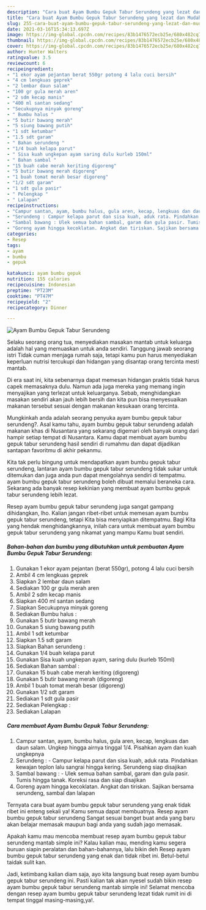 ```yaml
---
description: "Cara buat Ayam Bumbu Gepuk Tabur Serundeng yang lezat dan Mudah Dibuat"
title: "Cara buat Ayam Bumbu Gepuk Tabur Serundeng yang lezat dan Mudah Dibuat"
slug: 255-cara-buat-ayam-bumbu-gepuk-tabur-serundeng-yang-lezat-dan-mudah-dibuat
date: 2021-03-16T15:34:13.697Z
image: https://img-global.cpcdn.com/recipes/83b1476572ecb25e/680x482cq70/ayam-bumbu-gepuk-tabur-serundeng-foto-resep-utama.jpg
thumbnail: https://img-global.cpcdn.com/recipes/83b1476572ecb25e/680x482cq70/ayam-bumbu-gepuk-tabur-serundeng-foto-resep-utama.jpg
cover: https://img-global.cpcdn.com/recipes/83b1476572ecb25e/680x482cq70/ayam-bumbu-gepuk-tabur-serundeng-foto-resep-utama.jpg
author: Hunter Walters
ratingvalue: 3.5
reviewcount: 6
recipeingredient:
- "1 ekor ayam pejantan berat 550gr potong 4 lalu cuci bersih"
- "4 cm lengkuas geprek"
- "2 lembar daun salam"
- "100 gr gula merah aren"
- "2 sdm kecap manis"
- "400 ml santan sedang"
- "Secukupnya minyak goreng"
- " Bumbu halus "
- "5 butir bawang merah"
- "5 siung bawang putih"
- "1 sdt ketumbar"
- "1.5 sdt garam"
- " Bahan serundeng "
- "1/4 buah kelapa parut"
- " Sisa kuah ungkepan ayam saring dulu kurleb 150ml"
- " Bahan sambal "
- "15 buah cabe merah keriting digoreng"
- "5 butir bawang merah digoreng"
- "1 buah tomat merah besar digoreng"
- "1/2 sdt garam"
- "1 sdt gula pasir"
- " Pelengkap "
- " Lalapan"
recipeinstructions:
- "Campur santan, ayam, bumbu halus, gula aren, kecap, lengkuas dan daun salam. Ungkep hingga airnya tinggal 1/4. Pisahkan ayam dan kuah ungkepnya"
- "Serundeng : Campur kelapa parut dan sisa kuah, aduk rata. Pindahkan kewajan teplon lalu sangrai hingga kering. Serundeng siap disajikan"
- "Sambal bawang : Ulek semua bahan sambal, garam dan gula pasir. Tumis hingga tanak. Koreksi rasa dan siap disajikan"
- "Goreng ayam hingga kecoklatan. Angkat dan tiriskan. Sajikan bersama serundeng, sambal dan lalapan"
categories:
- Resep
tags:
- ayam
- bumbu
- gepuk

katakunci: ayam bumbu gepuk 
nutrition: 155 calories
recipecuisine: Indonesian
preptime: "PT23M"
cooktime: "PT47M"
recipeyield: "2"
recipecategory: Dinner

---
```



![Ayam Bumbu Gepuk Tabur Serundeng](https://img-global.cpcdn.com/recipes/83b1476572ecb25e/680x482cq70/ayam-bumbu-gepuk-tabur-serundeng-foto-resep-utama.jpg)

Selaku seorang orang tua, menyediakan masakan mantab untuk keluarga adalah hal yang memuaskan untuk anda sendiri. Tanggung jawab seorang istri Tidak cuman menjaga rumah saja, tetapi kamu pun harus menyediakan keperluan nutrisi tercukupi dan hidangan yang disantap orang tercinta mesti mantab.

Di era  saat ini, kita sebenarnya dapat memesan hidangan praktis tidak harus capek memasaknya dulu. Namun ada juga mereka yang memang ingin menyajikan yang terlezat untuk keluarganya. Sebab, menghidangkan masakan sendiri akan jauh lebih bersih dan kita pun bisa menyesuaikan makanan tersebut sesuai dengan makanan kesukaan orang tercinta. 



Mungkinkah anda adalah seorang penyuka ayam bumbu gepuk tabur serundeng?. Asal kamu tahu, ayam bumbu gepuk tabur serundeng adalah makanan khas di Nusantara yang sekarang digemari oleh banyak orang dari hampir setiap tempat di Nusantara. Kamu dapat membuat ayam bumbu gepuk tabur serundeng hasil sendiri di rumahmu dan dapat dijadikan santapan favoritmu di akhir pekanmu.

Kita tak perlu bingung untuk mendapatkan ayam bumbu gepuk tabur serundeng, lantaran ayam bumbu gepuk tabur serundeng tidak sukar untuk ditemukan dan juga anda pun dapat mengolahnya sendiri di tempatmu. ayam bumbu gepuk tabur serundeng boleh dibuat memalui beraneka cara. Sekarang ada banyak resep kekinian yang membuat ayam bumbu gepuk tabur serundeng lebih lezat.

Resep ayam bumbu gepuk tabur serundeng juga sangat gampang dihidangkan, lho. Kalian jangan ribet-ribet untuk memesan ayam bumbu gepuk tabur serundeng, tetapi Kita bisa menyiapkan ditempatmu. Bagi Kita yang hendak menghidangkannya, inilah cara untuk membuat ayam bumbu gepuk tabur serundeng yang nikamat yang mampu Kamu buat sendiri.

<!--inarticleads1-->

##### Bahan-bahan dan bumbu yang dibutuhkan untuk pembuatan Ayam Bumbu Gepuk Tabur Serundeng:

1. Gunakan 1 ekor ayam pejantan (berat 550gr), potong 4 lalu cuci bersih
1. Ambil 4 cm lengkuas geprek
1. Siapkan 2 lembar daun salam
1. Sediakan 100 gr gula merah aren
1. Ambil 2 sdm kecap manis
1. Siapkan 400 ml santan sedang
1. Siapkan Secukupnya minyak goreng
1. Sediakan  Bumbu halus :
1. Gunakan 5 butir bawang merah
1. Gunakan 5 siung bawang putih
1. Ambil 1 sdt ketumbar
1. Siapkan 1.5 sdt garam
1. Siapkan  Bahan serundeng :
1. Gunakan 1/4 buah kelapa parut
1. Gunakan  Sisa kuah ungkepan ayam, saring dulu (kurleb 150ml)
1. Sediakan  Bahan sambal :
1. Gunakan 15 buah cabe merah keriting (digoreng)
1. Gunakan 5 butir bawang merah (digoreng)
1. Ambil 1 buah tomat merah besar (digoreng)
1. Gunakan 1/2 sdt garam
1. Sediakan 1 sdt gula pasir
1. Sediakan  Pelengkap :
1. Sediakan  Lalapan




<!--inarticleads2-->

##### Cara membuat Ayam Bumbu Gepuk Tabur Serundeng:

1. Campur santan, ayam, bumbu halus, gula aren, kecap, lengkuas dan daun salam. Ungkep hingga airnya tinggal 1/4. Pisahkan ayam dan kuah ungkepnya
1. Serundeng : - Campur kelapa parut dan sisa kuah, aduk rata. Pindahkan kewajan teplon lalu sangrai hingga kering. Serundeng siap disajikan
1. Sambal bawang : - Ulek semua bahan sambal, garam dan gula pasir. Tumis hingga tanak. Koreksi rasa dan siap disajikan
1. Goreng ayam hingga kecoklatan. Angkat dan tiriskan. Sajikan bersama serundeng, sambal dan lalapan




Ternyata cara buat ayam bumbu gepuk tabur serundeng yang enak tidak ribet ini enteng sekali ya! Kamu semua dapat membuatnya. Resep ayam bumbu gepuk tabur serundeng Sangat sesuai banget buat anda yang baru akan belajar memasak maupun bagi anda yang sudah jago memasak.

Apakah kamu mau mencoba membuat resep ayam bumbu gepuk tabur serundeng mantab simple ini? Kalau kalian mau, mending kamu segera buruan siapin peralatan dan bahan-bahannya, lalu bikin deh Resep ayam bumbu gepuk tabur serundeng yang enak dan tidak ribet ini. Betul-betul taidak sulit kan. 

Jadi, ketimbang kalian diam saja, ayo kita langsung buat resep ayam bumbu gepuk tabur serundeng ini. Pasti kalian tak akan nyesel sudah bikin resep ayam bumbu gepuk tabur serundeng mantab simple ini! Selamat mencoba dengan resep ayam bumbu gepuk tabur serundeng lezat tidak rumit ini di tempat tinggal masing-masing,ya!.

